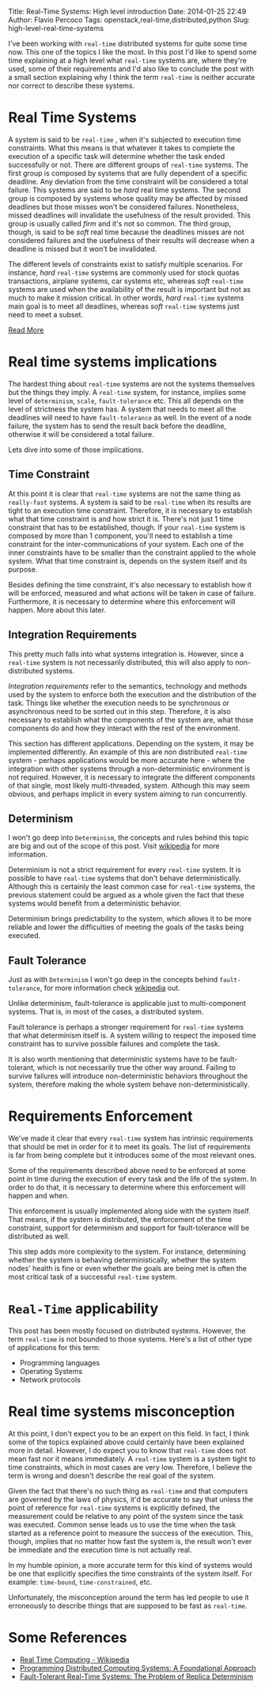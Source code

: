 Title: Real-Time Systems: High level introduction
Date: 2014-01-25 22:49
Author: Flavio Percoco
Tags: openstack,real-time,distributed,python
Slug: high-level-real-time-systems

I've been working with `real-time` distributed systems for quite some time
now. This one of the topics I like the most. In this post I'd like to
spend some time explaining at a high level what `real-time` systems are, where
they're used, some of their requirements and I'd also like to conclude the post
with a small section explaining why I think the term `real-time` is neither
accurate nor correct to describe these systems.


Real Time Systems
=================

A system is said to be `real-time` , when it's subjected to execution time
constraints. What this means is that whatever it takes to complete the
execution of a specific task will determine whether the task ended successfully
or not. There are different groups of `real-time` systems.  The first group is
composed by systems that are fully dependent of a specific deadline. Any
deviation from the time constraint will be considered a total failure. This
systems are said to be *hard* real time systems. The second group is composed
by systems whose quality may be affected by missed deadlines but those misses
won't be considered failures. Nonetheless, missed deadlines will invalidate the
usefulness of the result provided. This group is usually called *firm* and it's
not so common. The third group, though, is said to be *soft* real time because
the deadlines misses are not considered failures and the usefulness of their
results will decrease when a deadline is missed but it won't be invalidated.

The different levels of constraints exist to satisfy multiple scenarios. For
instance, *hard* `real-time` systems are commonly used for stock quotas
transactions, airplane systems, car systems etc, whereas *soft* `real-time`
systems are used when the availability of the result is important but not as
much to make it mission critical. In other words, *hard* `real-time` systems
main goal is to meet all deadlines, whereas *soft* `real-time` systems just
need to meet a subset.

[Read More](http://en.wikipedia.org/wiki/Real-time_computing)

Real time systems implications
==============================

The hardest thing about `real-time` systems are not the systems themselves but
the things they imply. A `real-time` system, for instance, implies some level
of `determinism`, `scale`, `fault-tolerance` etc. This all depends on the level
of strictness the system has. A system that needs to meet all the deadlines
will need to have `fault-tolerance` as well. In the event of a node failure,
the system has to send the result back before the deadline, otherwise it will
be considered a total failure.

Lets dive into some of those implications.


Time Constraint
---------------

At this point it is clear that `real-time` systems are not the same thing as
`really-fast` systems. A system is said to be `real-time` when its results are
tight to an execution time constraint. Therefore, it is necessary to establish
what that time constraint is and how strict it is. There's not just 1 time
constraint that has to be established, though. If your `real-time` system is
composed by more than 1 component, you'll need to establish a time constraint
for the inter-communications of your system. Each one of the inner constraints
have to be smaller than the constraint applied to the whole system. What that
time constraint is, depends on the system itself and its purpose.

Besides defining the time constraint, it's also necessary to establish how it
will be enforced, measured and what actions will be taken in case of
failure. Furthermore, it is necessary to determine where this enforcement will
happen. More about this later.


Integration Requirements
-------------------------

This pretty much falls into what systems integration is. However, since a
`real-time` system is not necessarily distributed, this will also apply to
non-distributed systems.

*Integration requirements* refer to the semantics, technology and methods used
by the system to enforce both the execution and the distribution of the
task. Things like whether the execution needs to be synchronous or asynchronous
need to be sorted out in this step. Therefore, it is also necessary to
establish what the components of the system are, what those components do and
how they interact with the rest of the environment.

This section has different applications. Depending on the system, it may be
implemented differently. An example of this are non distributed `real-time`
system - perhaps applications would be more accurate here - where the
integration with other systems through a non-deterministic environment is not
required. However, it is necessary to integrate the different components of
that single, most likely multi-threaded, system. Although this may seem
obvious, and perhaps implicit in every system aiming to run concurrently.


Determinism
-----------

I won't go deep into `Determinism`, the concepts and rules behind this topic
are big and out of the scope of this post. Visit [wikipedia](http://en.wikipedia.org/wiki/Determinism_%28disambiguation%29#Computer_science) for more information.

Determinism is not a strict requirement for every `real-time` system. It is
possible to have `real-time` systems that don't behave
deterministically. Although this is certainly the least common case for
`real-time` systems, the previous statement could be argued as a whole given
the fact that these systems would benefit from a deterministic behavior.

Determinism brings predictability to the system, which allows it to be more
reliable and lower the difficulties of meeting the goals of the tasks being
executed.


Fault Tolerance
---------------

Just as with `Determinism` I won't go deep in the concepts behind
`fault-tolerance`, for more information check [wikipedia](http://en.wikipedia.org/wiki/Fault_tolerance) out.

Unlike determinism, fault-tolerance is applicable just to multi-component
systems. That is, in most of the cases, a distributed system.

Fault tolerance is perhaps a stronger requirement for `real-time` systems that
what determinism itself is. A system willing to respect the imposed time
constraint has to survive possible failures and complete the task.

It is also worth mentioning that deterministic systems have to be
fault-tolerant, which is not necessarily true the other way around. Failing to
survive failures will introduce non-deterministic behaviors throughout the
system, therefore making the whole system behave non-deterministically.


Requirements Enforcement
========================

We've made it clear that every `real-time` system has intrinsic requirements
that should be met in order for it to meet its goals. The list of requirements
is far from being complete but it introduces some of the most relevant ones.

Some of the requirements described above need to be enforced at some point in
time during the execution of every task and the life of the system. In order to
do that, it is necessary to determine where this enforcement will happen and
when.

This enforcement is usually implemented along side with the system itself. That
means, if the system is distributed, the enforcement of the time constraint,
support for determinism and support for fault-tolerance will be distributed as well.

This step adds more complexity to the system. For instance, determining whether
the system is behaving deterministically, whether the system nodes' health is
fine or even whether the goals are being met is often the most critical task of
a successful `real-time` system.



`Real-Time` applicability
=========================

This post has been mostly focused on distributed systems. However, the term
`real-time` is not bounded to those systems. Here's a list of other type of
applications for this term:

* Programming languages
* Operating Systems
* Network protocols


Real time systems misconception
===============================

At this point, I don't expect you to be an expert on this field. In fact, I
think some of the topics explained above could certainly have been explained
more in detail. However, I do expect you to know that `real-time` does not mean
fast nor it means immediately. A `real-time` system is a system tight to time
constraints, which in most cases are very low. Therefore, I believe the term is
wrong and doesn't describe the real goal of the system.

Given the fact that there's no such thing as `real-time` and that computers are
governed by the laws of physics, it'd be accurate to say that unless the point
of reference for `real-time` systems is explicitly defined, the measurement
could be relative to any point of the system since the task was
executed. Common sense leads us to use the time when the task started as a
reference point to measure the success of the execution. This, though, implies
that no matter how fast the system is, the result won't ever be immediate and
the execution time is not actually real.

In my humble opinion, a more accurate term for this kind of systems would be
one that explicitly specifies the time constraints of the system itself. For
example: `time-bound`, `time-constrained`, etc.

Unfortunately, the misconception around the term has led people to use it
erroneously to describe things that are supposed to be fast as `real-time`.


Some References
===============

* [Real Time Computing - Wikipedia](http://en.wikipedia.org/wiki/Real-time_computing)
* [Programming Distributed Computing Systems: A Foundational Approach](http://www.amazon.com/gp/product/B00G9U9MBI/ref=kinw_myk_ro_title)
* [Fault-Tolerant Real-Time Systems: The Problem of Replica Determinism](http://www.amazon.com/Fault-Tolerant-Real-Time-Systems-Determinism-International/dp/1475770286/)

